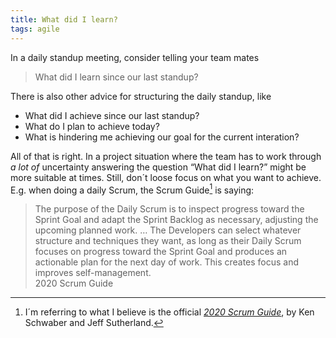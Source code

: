 ```yaml
---
title: What did I learn?
tags: agile
---
```

In a daily standup meeting, consider telling your team mates

> What did I learn since our last standup?

There is also other advice for structuring the daily standup, like

- What did I achieve since our last standup?
- What do I plan to achieve today?
- What is hindering me achieving our goal for the current interation?

All of that is right. In a project situation where the team has to work through *a lot of* uncertainty answering the question <q>What did I learn?</q> might be more suitable at times. Still, don´t loose focus on what you want to achieve. E.g. when doing a daily Scrum, the Scrum Guide[^scrumguide] is saying:

<blockquote>
The purpose of the Daily Scrum is to inspect progress toward the Sprint Goal and adapt the Sprint Backlog as necessary, adjusting the upcoming planned work. … The Developers can select whatever structure and techniques they want, as long as their Daily Scrum focuses on progress toward the Sprint Goal and produces an actionable plan for the next day of work. This creates focus and improves self-management.
<footer>2020 Scrum Guide</footer>
</blockquote>

[^scrumguide]: I´m referring to what I believe is the official [<cite>2020 Scrum Guide</cite>](https://scrumguides.org/scrum-guide.html#daily-scrum), by Ken Schwaber and Jeff Sutherland.


